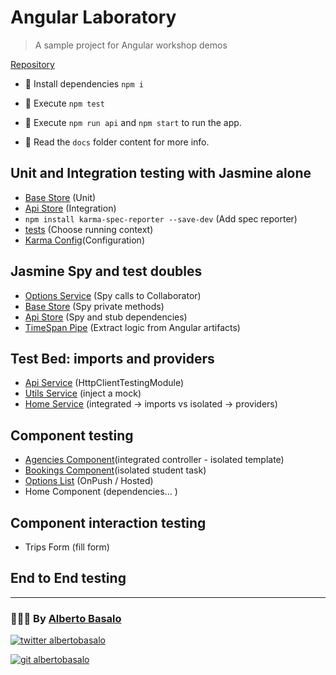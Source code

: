 # Angular Laboratory

> A sample project for Angular workshop demos

[Repository](https://github.com/AlbertoBasalo/angulab/tree/1-test_basics)

- 🚚 Install dependencies `npm i`

- 🔬 Execute `npm test`

- 🚀 Execute `npm run api` and `npm start` to run the app.

- 📕 Read the `docs` folder content for more info.

## Unit and Integration testing with Jasmine alone

- [Base Store](src\app\services\base.store.ts) (Unit)
- [Api Store](src\app\services\api.store.ts) (Integration)
- `npm install karma-spec-reporter --save-dev` (Add spec reporter)
- [tests](src\test.ts) (Choose running context)
- [Karma Config](karma.conf.js)(Configuration)

## Jasmine Spy and test doubles

- [Options Service](src\app\routes\options\options.service.ts) (Spy calls to Collaborator)
- [Base Store](src\app\services\base.store.ts) (Spy private methods)
- [Api Store](src\app\services\api.store.ts) (Spy and stub dependencies)
- [TimeSpan Pipe](src\app\pipes\time-span\time-span.pipe.ts) (Extract logic from Angular artifacts)

## Test Bed: imports and providers

- [Api Service](src\app\services\api.service.ts) (HttpClientTestingModule)
- [Utils Service](src\app\services\utils.service.ts) (inject a mock)
- [Home Service](src\app\routes\home\home.service.ts) (integrated -> imports vs isolated -> providers)

## Component testing

- [Agencies Component](src\app\routes\agencies\agencies.component.ts)(integrated controller - isolated template)
- [Bookings Component](src\app\routes\bookings\bookings.component.ts)(isolated student task)
- [Options List](src\app\routes\options\options.list.ts) (OnPush / Hosted)
- Home Component (dependencies... )

## Component interaction testing

- Trips Form (fill form)

## End to End testing

---

<footer>
  <h3>🧑🏼‍💻 By <a href="https://albertobasalo.dev" target="blank">Alberto Basalo</a> </h3>
  <p>
    <a href="https://twitter.com/albertobasalo" target="blank">
      <img src="https://img.shields.io/twitter/follow/albertobasalo?logo=twitter&style=for-the-badge" alt="twitter albertobasalo" />
    </a>
  </p>
  <p>
    <a href="https://github.com/albertobasalo" target="blank">
      <img 
        src="https://img.shields.io/github/followers/albertobasalo?logo=github&label=profile albertobasalo&style=for-the-badge" alt="git albertobasalo" />
    </a>
  </p>
</footer>
